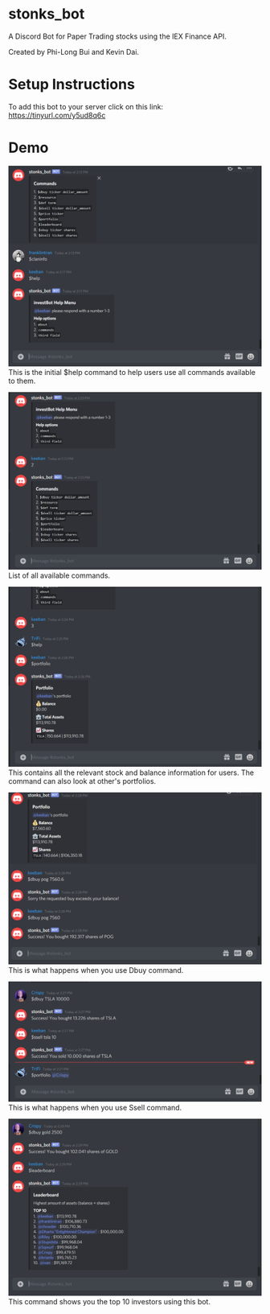 # stonks_bot
A Discord Bot for Paper Trading stocks using the IEX Finance API.

Created by Phi-Long Bui and Kevin Dai.

# Setup Instructions
To add this bot to your server click on this link:
        https://tinyurl.com/y5ud8q6c

# Demo
![Image of Help](https://github.com/phi63897/stonks_bot/blob/main/images/help_1.PNG)
This is the initial $help command to help users use all commands available to them.

![Image of Command](https://github.com/phi63897/stonks_bot/blob/main/images/command_1.PNG)
List of all available commands.

![Image of Portfolio](https://github.com/phi63897/stonks_bot/blob/main/images/portfolio_1.PNG)
This contains all the relevant stock and balance information for users. The command can also look at other's portfolios.

![Image of Dbuy](https://github.com/phi63897/stonks_bot/blob/main/images/dbuy_1.PNG)
This is what happens when you use Dbuy command.

![Image of Ssell](https://github.com/phi63897/stonks_bot/blob/main/images/ssell_1.PNG)
This is what happens when you use Ssell command.

![Image of Leader](https://github.com/phi63897/stonks_bot/blob/main/images/leader_1.PNG)
This command shows you the top 10 investors using this bot.
